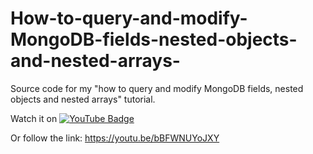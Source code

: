 # How-to-query-and-modify-MongoDB-fields-nested-objects-and-nested-arrays-
Source code for my  "how to query and modify MongoDB fields, nested objects and nested arrays" tutorial. 

Watch it on [![YouTube Badge](https://img.shields.io/badge/YouTube-Channlmational?style=flat&logo=youtube&logoColor=red&color=red)](https://youtu.be/bBFWNUYoJXY)

Or follow the link: https://youtu.be/bBFWNUYoJXY 
